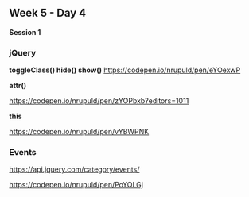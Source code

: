 ## Week 5 - Day 4

**Session 1**

### jQuery



**toggleClass() hide() show()**
https://codepen.io/nrupuld/pen/eYOexwP


**attr()**

https://codepen.io/nrupuld/pen/zYOPbxb?editors=1011

**this**

https://codepen.io/nrupuld/pen/vYBWPNK



### Events

https://api.jquery.com/category/events/

https://codepen.io/nrupuld/pen/PoYOLGj